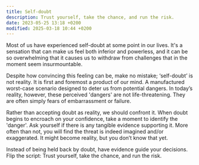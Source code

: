 ```yaml
---
title: Self-doubt
description: Trust yourself, take the chance, and run the risk.
date: 2023-05-25 13:18 +0200
modified: 2025-03-18 10:44 +0200
---
```


Most of us have experienced self-doubt at some point in our lives. It's a sensation that can make us feel both inferior and powerless, and it can be so overwhelming that it causes us to withdraw from challenges that in the moment seem insurmountable.

Despite how convincing this feeling can be, make no mistake; ‘self-doubt’ is not reality. It is first and foremost a product of our mind. A manufactured worst-case scenario designed to deter us from potential dangers. In today’s reality, however, these perceived 'dangers' are not life-threatening. They are often simply fears of embarrassment or failure.

Rather than accepting doubt as reality, we should confront it. When doubt begins to encroach on your confidence, take a moment to identify the 'danger'. Ask yourself if there is any tangible evidence supporting it. More often than not, you will find the threat is indeed imagined and/or exaggerated. It might become reality, but you don’t know that yet.

Instead of being held back by doubt, have evidence guide your decisions. Flip the script: Trust yourself, take the chance, and run the risk.